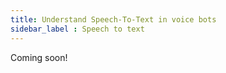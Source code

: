 ```yaml
---
title: Understand Speech-To-Text in voice bots 
sidebar_label : Speech to text
---
```


Coming soon!



